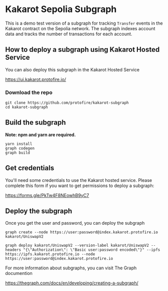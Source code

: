 # Kakarot Sepolia Subgraph

This is a demo test version of a subgraph for tracking `Transfer` events in the Kakarot contract on the Sepolia network. The subgraph indexes account data and tracks the number of transactions for each account.

## How to deploy a subgraph using Kakarot Hosted Service

You can also deploy this subgraph in the Kakarot Hosted Service

https://ui.kakarot.protofire.io/

### Download the repo 

```
git clone https://github.com/protofire/kakarot-subgraph
cd kakarot-subgraph
```

## Build the subgraph

**Note: npm and yarn are required.**

```
yarn install
graph codegen 
graph build
```

## Get credentials

You'll need some credentials to use the Kakarot hosted service. Please complete this form if you want to get permissions to deploy a subgraph:

https://forms.gle/PkTw4F8NEowhB9yC7

## Deploy the subgraph

Once you get the user and password, you can deploy the subgraph

```
graph create --node https://user:password@index.kakarot.protofire.io kakarot/UniswapV2

graph deploy kakarot/UniswapV2 --version-label kakarot/UniswapV2 --headers "{\"Authorization\": \"Basic user:password encoded\"}" --ipfs https://ipfs.kakarot.protofire.io --node https://user:password@index.kakarot.protofire.io
```

For more information about subgraphs, you can visit The Graph documention 

https://thegraph.com/docs/en/developing/creating-a-subgraph/
